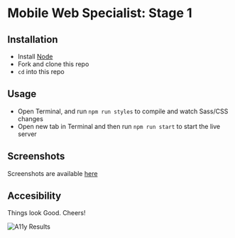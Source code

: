 # Mobile Web Specialist: Stage 1

## Installation

- Install [Node](https://nodejs.org/)
- Fork and clone this repo
- `cd` into this repo

## Usage 

- Open Terminal, and run `npm run styles` to compile and watch Sass/CSS changes
- Open new tab in Terminal and then run `npm run start` to start the live server

## Screenshots

Screenshots are available [here](./screenshots)

## Accesibility

Things look Good. Cheers!

![A11y Results](https://i.imgur.com/b4xVzbe.png "A11y Results")


